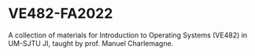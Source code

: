 # VE482-FA2022

A collection of materials for Introduction to Operating Systems (VE482) in UM-SJTU JI, taught by prof. Manuel Charlemagne.
